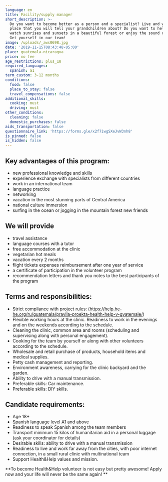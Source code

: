 ```yaml
---
language: en
title: Facility/supply manager
short_description: >-
  Do you want to become better as a person and a specialist? Live and work in a
  place that you will tell your grandchildren about? Do you want to help people,
  watch sunrises and sunsets in a beautiful forest or enjoy the sound of waves?
  Get yourself in our team!
image: /uploads/_aws0698.jpg
date: '2019-11-15T08:43:48-05:00'
place: guatemala-nicaragua
price: no fee
age_restrictions: plus_18
required_languages:
  spanish: a1
term_custom: 3-12 months
conditions:
  food: false
  place_to_stay: false
  travel_compensations: false
additional_skills:
  cooking: must
  driving: must
other_conditions:
  cleaning: false
  domestic_purchases: false
aids_transportation: false
questionnaire_link: 'https://forms.gle/x2f7iwgSXeJvW3nh8'
is_pinned: false
is_hidden: false
---
```

## Key advantages of this program:

* new professional knowledge and skills
* experience exchange with specialists from different countries
* work in an international team
* language practice
* networking
* vacation in the most stunning parts of Central America
* national culture immersion 
* surfing in the ocean or jogging in the mountain forest
  new friends

## We will provide

* travel assistance
* language courses with a tutor 
* free accommodation at the clinic
* vegetarian hot meals 
* vacation every 2 months
* flight tickets expenses reimbursement after one year of service
* a certificate of participation in the volunteer program
* recommendation letters and thank you notes to the best participants of the program

## Terms and responsibilities:

* Strict compliance with project rules: (<https://help.he-he.org/ru/guatemala/pravila-proekta-health-help-v-gvatemale/>)
* Flexible working hours at the clinic. Readiness to work in the evenings and on the weekends according to the schedule. 
* Cleaning the clinic, common area and rooms (scheduling and supervising along with personal engagement).
* Cooking for the team by yourself or along with other volunteers according to the schedule.
* Wholesale and retail purchase of products, household items and medical supplies.
* Petty cash management and reporting.
* Environment awareness, carrying for the clinic backyard and the garden.
* Ability to drive with a manual transmission.
* Preferable skills: Car maintenance.
* Preferable skills: DIY skills.

## Candidate requirements:

* Age 18+
* Spanish language level A1 and above
* Readiness to speak Spanish among the team
  members
* Transport minimum 15 kilos of humanitarian aid in a personal luggage (ask your coordinator for details)
* Desirable skills: ability to drive with a manual transmission
* Readiness to live and work far away from the cities, with poor internet connection, in a small  rural clinic with multinational team
* Support Health&Help values and mission.

**To become Health&Help volunteer is not easy but pretty awesome! Apply now and your life will never be the same again!
**
